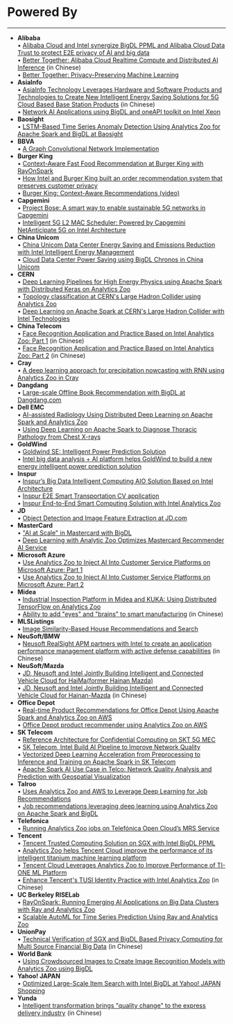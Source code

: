# Powered By
---

* __Alibaba__
  <br>• [Alibaba Cloud and Intel synergize BigDL PPML and Alibaba Cloud Data Trust to protect E2E privacy of AI and big data](https://www.intel.com/content/www/us/en/customer-spotlight/stories/alibaba-cloud-ppml-customer-story.html)
  <br>• [Better Together: Alibaba Cloud Realtime Compute and Distributed AI Inference](https://www.intel.cn/content/dam/www/central-libraries/cn/zh/documents/better-together-alibaba-cloud-realtime-compute-and-distibuted-ai-inference.pdf) (in Chinese)
  <br>• [Better Together: Privacy-Preserving Machine Learning](https://www.intel.com/content/www/us/en/artificial-intelligence/posts/alibaba-privacy-preserving-machine-learning.html)
* __AsiaInfo__
  <br>• [AsiaInfo Technology Leverages Hardware and Software Products and Technologies to Create New Intelligent Energy Saving Solutions for 5G Cloud Based Base Station Products](https://www.intel.cn/content/www/cn/zh/communications/asiainfo-create-intelligent-energy-saving-solution.html) (in Chinese)
  <br>• [Network AI Applications using BigDL and oneAPI toolkit on Intel Xeon](https://www.intel.cn/content/www/cn/zh/customer-spotlight/cases/asiainfo-taps-intelligent-network-applications.html)
* __Baosight__
  <br>• [LSTM-Based Time Series Anomaly Detection Using Analytics Zoo for Apache Spark and BigDL at Baosight](https://www.intel.com/content/www/us/en/developer/articles/technical/lstm-based-time-series-anomaly-detection-using-analytics-zoo-for-apache-spark-and-bigdl.html)
* __BBVA__
  <br>• [A Graph Convolutional Network Implementation](https://emartinezs44.medium.com/graph-convolutions-networks-ad8295b3ce57)
* __Burger King__
  <br>• [Context-Aware Fast Food Recommendation at Burger King with RayOnSpark](https://medium.com/riselab/context-aware-fast-food-recommendation-at-burger-king-with-rayonspark-2e7a6009dd2d)
  <br>• [How Intel and Burger King built an order recommendation system that preserves customer privacy](https://venturebeat.com/2021/04/06/how-intel-and-burger-king-built-an-order-recommendation-system-that-preserves-customer-privacy/)
  <br>• [Burger King: Context-Aware Recommendations (video)](https://www.intel.com/content/www/us/en/customer-spotlight/stories/burger-king-ai-customer-story.html)
* __Capgemini__
<br>• [Project Bose: A smart way to enable sustainable 5G networks in Capgemini](https://www.capgemini.com/insights/expert-perspectives/project-bose-a-smart-way-to-enable-sustainable-5g-networks/)
<br>• [Intelligent 5G L2 MAC Scheduler: Powered by Capgemini NetAnticipate 5G on Intel Architecture](https://networkbuilders.intel.com/solutionslibrary/intelligent-5g-l2-mac-scheduler-powered-by-capgemini-netanticipate-5g-on-intel-architecture)
* __China Unicom__
  <br>• [China Unicom Data Center Energy Saving and Emissions Reduction with Intel Intelligent Energy Management](https://www.intel.com/content/www/us/en/content-details/768821/china-unicom-data-center-energy-saving-and-emissions-reduction-with-intel-intelligent-energy-management.html)
  <br>• [Cloud Data Center Power Saving using BigDL Chronos in China Unicom](https://www.intel.cn/content/www/cn/zh/customer-spotlight/cases/china-unicom-bigdl-chronos-framework-5gc.html)
* __CERN__
 <br>• [Deep Learning Pipelines for High Energy Physics using Apache Spark with Distributed Keras on Analytics Zoo](https://databricks.com/session_eu19/deep-learning-pipelines-for-high-energy-physics-using-apache-spark-with-distributed-keras-on-analytics-zoo)
 <br>• [Topology classification at CERN's Large Hadron Collider using Analytics Zoo](https://db-blog.web.cern.ch/blog/luca-canali/machine-learning-pipelines-high-energy-physics-using-apache-spark-bigdl)
 <br>• [Deep Learning on Apache Spark at CERN's Large Hadron Collider with Intel Technologies](https://databricks.com/session/deep-learning-on-apache-spark-at-cerns-large-hadron-collider-with-intel-technologies)
* __China Telecom__
 <br>• [Face Recognition Application and Practice Based on Intel Analytics Zoo: Part 1](https://mp.weixin.qq.com/s/FEiXoTDi-yy04PJ2Mlfl4A) (in Chinese)
 <br>• [Face Recognition Application and Practice Based on Intel Analytics Zoo: Part 2](https://mp.weixin.qq.com/s/VIyWRORTAVAAsC4v6Fi0xw) (in Chinese)
* __Cray__ 
<br>• [A deep learning approach for precipitation nowcasting with RNN using Analytics Zoo in Cray](https://conferences.oreilly.com/strata/strata-ny-2018/public/schedule/detail/69413)
* __Dangdang__
 <br>• [Large-scale Offline Book Recommendation with BigDL at Dangdang.com](https://www.intel.com/content/www/us/en/developer/articles/technical/dangdang-offline-recommendation-service-with-bigdl.html)
* __Dell EMC__
<br>• [AI-assisted Radiology Using Distributed Deep
Learning on Apache Spark and Analytics Zoo](https://www.dellemc.com/resources/en-us/asset/white-papers/solutions/h17686_hornet_wp.pdf)
<br>• [Using Deep Learning on Apache Spark to Diagnose Thoracic Pathology from Chest X-rays](https://databricks.com/session/using-deep-learning-on-apache-spark-to-diagnose-thoracic-pathology-from-chest-x-rays)
* __GoldWind__
<br>• [Goldwind SE: Intelligent Power Prediction Solution](https://www.intel.com/content/www/us/en/customer-spotlight/stories/goldwind-customer-story.html)
<br>• [Intel big data analysis + AI platform helps GoldWind to build a new energy intelligent power prediction solution](https://www.intel.cn/content/www/cn/zh/analytics/artificial-intelligence/create-power-forecasting-solutions.html)
* __Inspur__
<br>• [Inspur’s Big Data Intelligent Computing AIO Solution Based on Intel Architecture](https://dpgresources.intel.com/asset-library/inspur-insight-big-data-platform-solution-icx-prc/)
<br>• [Inspur E2E Smart Transportation CV application](https://jason-dai.github.io/cvpr2021/slides/Inspur%20E2E%20Smart%20Transportation%20CV%20application%20-CVPR21.pdf)
<br>• [Inspur End-to-End Smart Computing Solution with Intel Analytics Zoo](https://dpgresources.intel.com/asset-library/inspur-end-to-end-smart-computing-solution-with-intel-analytics-zoo/)
* __JD__
<br>• [Object Detection and Image Feature Extraction at JD.com](https://software.intel.com/en-us/articles/building-large-scale-image-feature-extraction-with-bigdl-at-jdcom)
* __MasterCard__
<br>• ["AI at Scale" in Mastercard with BigDL](https://www.intel.com/content/www/us/en/developer/articles/technical/ai-at-scale-in-mastercard-with-bigdl0.html)
<br>• [Deep Learning with Analytic Zoo Optimizes Mastercard Recommender AI Service](https://www.intel.com/content/www/us/en/developer/articles/technical/deep-learning-with-analytic-zoo-optimizes-mastercard-recommender-ai-service.html)
* __Microsoft Azure__
<br>• [Use Analytics Zoo to Inject AI Into Customer Service Platforms on Microsoft Azure: Part 1](https://www.intel.com/content/www/us/en/developer/articles/technical/use-analytics-zoo-to-inject-ai-into-customer-service-platforms-on-microsoft-azure-part-1.html)
<br>• [Use Analytics Zoo to Inject AI Into Customer Service Platforms on Microsoft Azure: Part 2](https://www.infoq.com/articles/analytics-zoo-qa-module/?from=timeline&isappinstalled=0)
* __Midea__
<br>• [Industrial Inspection Platform in Midea and KUKA: Using Distributed TensorFlow on Analytics Zoo](https://www.intel.com/content/www/us/en/developer/articles/technical/industrial-inspection-platform-in-midea-and-kuka-using-distributed-tensorflow-on-analytics.html) 
<br>• [Ability to add "eyes" and "brains" to smart manufacturing](https://www.intel.cn/content/www/cn/zh/analytics/artificial-intelligence/midea-case-study.html) (in Chinese)
* __MLSListings__
<br>• [Image Similarity-Based House Recommendations and Search](https://www.intel.com/content/www/us/en/developer/articles/technical/using-bigdl-to-build-image-similarity-based-house-recommendations.html)
* __NeuSoft/BMW__
<br>• [Neusoft RealSight APM partners with Intel to create an application performance management platform with active defense capabilities](https://platform.neusoft.com/2020/01/17/xw-intel.html) (in Chinese)
* __NeuSoft/Mazda__
<br>• [JD, Neusoft and Intel Jointly Building Intelligent and Connected Vehicle Cloud for HaiMa(former Hainan Mazda)](https://www.neusoft.com/Products/Platforms/2472/4735110231.html)
<br>• [JD, Neusoft and Intel Jointly Building Intelligent and Connected Vehicle Cloud for Hainan-Mazda](https://platform.neusoft.com/2020/06/11/jjfa-haimaqiche.html) (in Chinese)
* __Office Depot__
<br>• [Real-time Product Recommendations for Office Depot Using Apache Spark and Analytics Zoo on AWS](https://www.intel.com/content/www/us/en/developer/articles/technical/real-time-product-recommendations-for-office-depot-using-apache-spark-and-analytics-zoo-on.html)
<br>• [Office Depot product recommender using Analytics Zoo on AWS](https://conferences.oreilly.com/strata/strata-ca/public/schedule/detail/73079)
* __SK Telecom__
<br>• [Reference Architecture for Confidential Computing on SKT 5G MEC](https://networkbuilders.intel.com/solutionslibrary/reference-architecture-for-confidential-computing-on-skt-5g-mec)
<br>• [SK Telecom, Intel Build AI Pipeline to Improve Network Quality](https://networkbuilders.intel.com/solutionslibrary/sk-telecom-intel-build-ai-pipeline-to-improve-network-quality)
<br>• [Vectorized Deep Learning Acceleration from Preprocessing to Inference and Training on Apache Spark in SK Telecom](https://databricks.com/session_na20/vectorized-deep-learning-acceleration-from-preprocessing-to-inference-and-training-on-apache-spark-in-sk-telecom)
<br>• [Apache Spark AI Use Case in Telco: Network Quality Analysis and Prediction with Geospatial Visualization](https://databricks.com/session_eu19/apache-spark-ai-use-case-in-telco-network-quality-analysis-and-prediction-with-geospatial-visualization)
 * __Talroo__
<br>• [Uses Analytics Zoo and AWS to Leverage Deep Learning for Job Recommendations](https://www.intel.com/content/www/us/en/developer/articles/technical/talroo-uses-analytics-zoo-and-aws-to-leverage-deep-learning-for-job-recommendations.html)
<br>• [Job recommendations leveraging deep learning using Analytics Zoo on Apache Spark and BigDL](https://conferences.oreilly.com/strata/strata-ny-2018/public/schedule/detail/69113)
* __Telefonica__
 <br>• [Running Analytics Zoo jobs on Telefónica Open Cloud’s MRS Service](https://medium.com/@fernando.delaiglesia/running-analytics-zoo-jobs-on-telef%C3%B3nica-open-clouds-mrs-service-2e64bc823c50)
* __Tencent__
<br>• [Tencent Trusted Computing Solution on SGX with Intel BigDL PPML](https://www.intel.com/content/www/us/en/developer/articles/technical/tencent-trusted-computing-solution-with-bigdl-ppml.html)
<br>• [Analytics Zoo helps Tencent Cloud improve the performance of its intelligent titanium machine learning platform](https://www.intel.cn/content/www/cn/zh/service-providers/analytics-zoo-helps-tencent-cloud-improve-ti-ml-platform-performance.html)
<br>• [Tencent Cloud Leverages Analytics Zoo to Improve Performance of TI-ONE ML Platform](https://software.intel.com/content/www/us/en/develop/articles/tencent-cloud-leverages-analytics-zoo-to-improve-performance-of-ti-one-ml-platform.html)
<br>• [Enhance Tencent's TUSI Identity Practice with Intel Analytics Zoo](https://mp.weixin.qq.com/s?__biz=MzAwNzc5NzM5Mw==&mid=2651030944&idx=1&sn=d6e06c6e14a7355971953a501689b232&chksm=808f8a5eb7f80348fc8e88c4c9e415341bf43ef6bdf3fd4f3001da89e2c9ba7fa2ed5deeb09a&mpshare=1&scene=1&srcid=0412WxM3eWdsLLoO2TYJGWbS&pass_ticket=E6l%2FfOZNKjhr05lsU7inAVCi7mAy5LFEehvEJOS2ZGdHg6%2FH%2BeBQisHA9sfXDOoy#rd) (in Chinese)
* __UC Berkeley RISELab__
<br>• [RayOnSpark: Running Emerging AI Applications on Big Data Clusters with Ray and Analytics Zoo](https://medium.com/riselab/rayonspark-running-emerging-ai-applications-on-big-data-clusters-with-ray-and-analytics-zoo-923e0136ed6a)
<br>• [Scalable AutoML for Time Series Prediction Using Ray and Analytics Zoo](https://medium.com/riselab/scalable-automl-for-time-series-prediction-using-ray-and-analytics-zoo-b79a6fd08139)
* __UnionPay__
<br>• [Technical Verification of SGX and BigDL Based Privacy Computing for Multi Source Financial Big Data](https://www.intel.cn/content/www/cn/zh/now/data-centric/sgx-bigdl-financial-big-data.html) (in Chinese)
* __World Bank__
<br>• [Using Crowdsourced Images to Create Image Recognition Models with Analytics Zoo using BigDL](https://databricks.com/session/using-crowdsourced-images-to-create-image-recognition-models-with-bigdl)
*  __Yahoo! JAPAN__
<br>• [Optimized Large-Scale Item Search with Intel BigDL at Yahoo! JAPAN Shopping](https://www.intel.com/content/www/us/en/developer/articles/technical/offline-item-search-with-bigdl-at-yahoo-japan.html)
*  __Yunda__
<br>• [Intelligent transformation brings "quality change" to the express delivery industry](https://www.intel.cn/content/www/cn/zh/analytics/artificial-intelligence/yunda-brings-quality-change-to-the-express-delivery-industry.html) (in Chinese)
